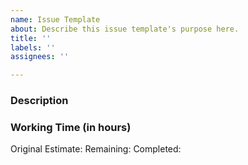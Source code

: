 ```yaml
---
name: Issue Template
about: Describe this issue template's purpose here.
title: ''
labels: ''
assignees: ''

---
```


### Description

### Working Time (in hours)
Original Estimate:
Remaining: 
Completed:
